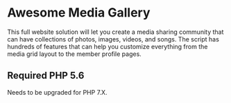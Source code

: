 Awesome Media Gallery
=======

This full website solution will let you create a media sharing community that can have collections of photos, images, videos, and songs. The script has hundreds of features that can help you customize everything from the media grid layout to the member profile pages.

Required PHP 5.6
----------------
Needs to be upgraded for PHP 7.X.
